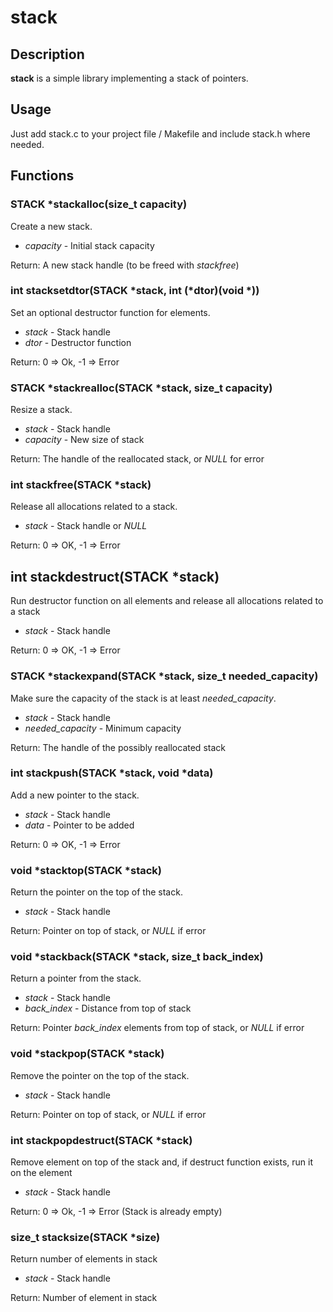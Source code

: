 
# stack

## Description

**stack** is a simple library implementing a stack of pointers.

## Usage

Just add stack.c to your project file / Makefile and include stack.h where needed.

## Functions

### STACK *stackalloc(size_t capacity)

Create a new stack.

* _capacity_ - Initial stack capacity

Return: A new stack handle (to be freed with _stackfree_)

### int stacksetdtor(STACK *stack, int (*dtor)(void *))

Set an optional destructor function for elements.

* _stack_ - Stack handle
* _dtor_ - Destructor function

Return: 0 => Ok, -1 => Error

### STACK *stackrealloc(STACK *stack, size_t capacity)

Resize a stack.

* _stack_ - Stack handle
* _capacity_ - New size of stack

Return: The handle of the reallocated stack, or _NULL_ for error

### int stackfree(STACK *stack)

Release all allocations related to a stack.

* _stack_ - Stack handle or _NULL_

Return: 0 => OK, -1 => Error 

## int stackdestruct(STACK *stack)

Run destructor function on all elements and release all allocations related to a stack

* _stack_ - Stack handle

Return: 0 => OK, -1 => Error

### STACK *stackexpand(STACK *stack, size_t needed_capacity)

Make sure the capacity of the stack is at least _needed_capacity_.

* _stack_ - Stack handle
* _needed_capacity_ - Minimum capacity

Return: The handle of the possibly reallocated stack

### int stackpush(STACK *stack, void *data)

Add a new pointer to the stack.

* _stack_ - Stack handle
* _data_ - Pointer to be added

Return: 0 => OK, -1 => Error

### void *stacktop(STACK *stack)

Return the pointer on the top of the stack.

* _stack_ - Stack handle

Return: Pointer on top of stack, or _NULL_ if error

### void *stackback(STACK *stack, size_t back_index)

Return a pointer from the stack.

* _stack_ - Stack handle
* _back_index_ - Distance from top of stack

Return: Pointer _back_index_ elements from top of stack, or _NULL_ if error

### void *stackpop(STACK *stack)

Remove the pointer on the top of the stack.

* _stack_ - Stack handle

Return: Pointer on top of stack, or _NULL_ if error

### int stackpopdestruct(STACK *stack)

Remove element on top of the stack and, if destruct function exists, run it on the element

* _stack_ - Stack handle

Return: 0 => Ok, -1 => Error (Stack is already empty)

### size_t stacksize(STACK *size)

Return number of elements in stack

* _stack_ - Stack handle

Return: Number of element in stack










